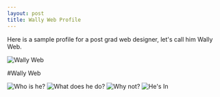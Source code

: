 ```yaml
---
layout: post
title: Wally Web Profile
---
```


Here is a sample profile for a post grad web designer, let's call him Wally Web.

![Wally Web](https://farm9.staticflickr.com/8663/16227939644_4200757969.jpg "WALLY WEB")

#Wally Web

                                                                                                                                                                                                                                                     


![Who is he?](https://farm8.staticflickr.com/7652/16664179779_bcd10a18ca_z.jpg "Wally")
![What does he do?](https://farm8.staticflickr.com/7285/16662713418_32c2572181_z.jpg "Wally")
![Why not?](https://farm8.staticflickr.com/7638/16662930760_a68b21c0b8_z.jpg "Wally")
![He's In](https://farm9.staticflickr.com/8679/16664188469_c5a5077fab_z.jpg "Wally")
